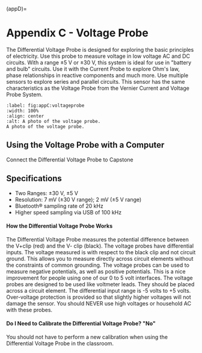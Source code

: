 (appD)=
# Appendix C - Voltage Probe

The Differential Voltage Probe is designed for exploring the basic principles of electricity. Use this probe to measure voltage in low voltage AC and DC circuits. With a range ±5 V or ±30 V, this system is ideal for use in "battery and bulb" circuits. Use it with the Current Probe to explore Ohm's law, phase relationships in reactive components and much more.  Use multiple sensors to explore series and parallel circuits. This sensor has the same characteristics as the Voltage Probe from the Vernier Current and Voltage Probe System.

```{figure} ../figures/appB/VProbe.png
:label: fig:appC:voltageprobe
:width: 100%
:align: center
:alt: A photo of the voltage probe.
A photo of the voltage probe.
```

## Using the Voltage Probe with a Computer

Connect the Differential Voltage Probe to Capstone

## Specifications

* Two Ranges: ±30 V, ±5 V
* Resolution: 7 mV (±30 V range); 2 mV (±5 V range)
* Bluetooth® sampling rate of 20 kHz
* Higher speed sampling via USB of 100 kHz

#### How the Differential Voltage Probe Works

The Differential Voltage Probe measures the potential difference between the V+clip (red) and the V- clip (black). The voltage probes have differential inputs. The voltage measured is with respect to the black clip and not circuit ground. This allows you to measure directly across circuit elements without the constraints of common grounding. The voltage probes can be used to measure negative potentials, as well as positive potentials. This is a nice improvement for people using one of our 0 to 5 volt interfaces. The voltage probes are designed to be used like voltmeter leads. They should be placed across a circuit element. The differential input range is -5 volts to +5 volts. Over-voltage protection is provided so that slightly higher voltages will not damage the sensor. You should NEVER use high voltages or household AC with these probes.

#### Do I Need to Calibrate the Differential Voltage Probe? "No"

You should not have to perform a new calibration when using the Differential Voltage Probe in the classroom.
